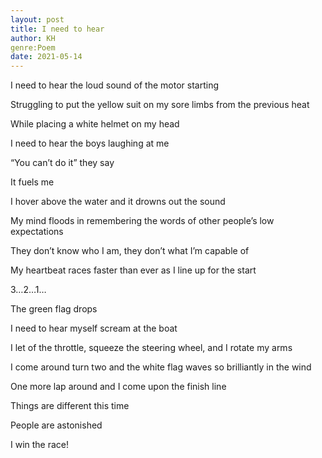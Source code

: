 ```yaml
---
layout: post
title: I need to hear
author: KH
genre:Poem
date: 2021-05-14
---
```


I need to hear the loud sound of the motor starting  

Struggling to put the yellow suit on my sore limbs from the previous heat  

While placing a white helmet on my head  

I need to hear the boys laughing at me  

“You can’t do it” they say  

It fuels me  

I hover above the water and it drowns out the sound   

My mind floods in remembering the words of other people’s low expectations  

They don’t know who I am, they don’t what I’m capable of  

My heartbeat races faster than ever as I line up for the start  

3…2…1…  

The green flag drops  

I need to hear myself scream at the boat  

I let of the throttle, squeeze the steering wheel, and I rotate my arms   

I come around turn two and the white flag waves so brilliantly in the wind  

One more lap around and I come upon the finish line  

Things are different this time  

People are astonished  

I win the race!  

